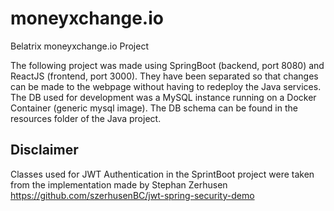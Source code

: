 # moneyxchange.io
Belatrix moneyxchange.io Project

The following project was made using SpringBoot (backend, port 8080) and ReactJS (frontend, port 3000). They have been separated so that changes can be made to the webpage without having to redeploy the Java services. The DB used for development was a MySQL instance running on a Docker Container (generic mysql image). The DB schema can be found in the resources folder of the Java project.

## Disclaimer
Classes used for JWT Authentication in the SprintBoot project were taken from the implementation made by Stephan Zerhusen https://github.com/szerhusenBC/jwt-spring-security-demo
